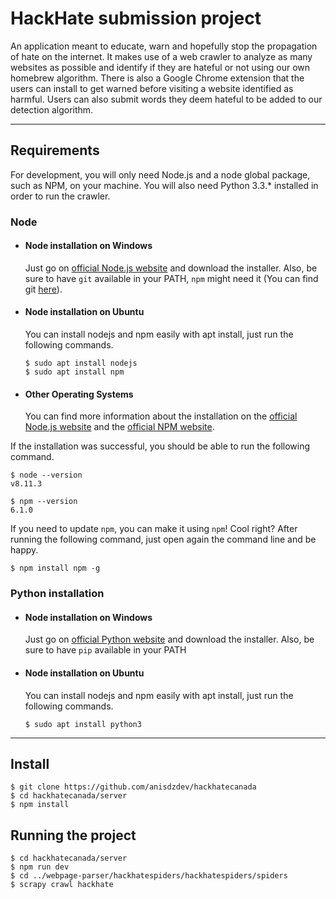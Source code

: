 # HackHate submission project

An application meant to educate, warn and hopefully stop the propagation of hate on the internet. It makes use of a web crawler to analyze as many websites as possible and identify if they are hateful or not using our own homebrew algorithm. There is also a Google Chrome extension that the users can install to get warned before visiting a website identified as harmful. Users can also submit words they deem hateful to be added to our detection algorithm.

---
## Requirements

For development, you will only need Node.js and a node global package, such as NPM, on your machine. You will also need Python 3.3.* installed in order to run the crawler.

### Node
- #### Node installation on Windows

  Just go on [official Node.js website](https://nodejs.org/) and download the installer.
Also, be sure to have `git` available in your PATH, `npm` might need it (You can find git [here](https://git-scm.com/)).

- #### Node installation on Ubuntu

  You can install nodejs and npm easily with apt install, just run the following commands.

      $ sudo apt install nodejs
      $ sudo apt install npm

- #### Other Operating Systems
  You can find more information about the installation on the [official Node.js website](https://nodejs.org/) and the [official NPM website](https://npmjs.org/).

If the installation was successful, you should be able to run the following command.

    $ node --version
    v8.11.3

    $ npm --version
    6.1.0

If you need to update `npm`, you can make it using `npm`! Cool right? After running the following command, just open again the command line and be happy.

    $ npm install npm -g

###
### Python installation
- #### Node installation on Windows

  Just go on [official Python website](https://www.python.org/) and download the installer.
Also, be sure to have `pip` available in your PATH

- #### Node installation on Ubuntu

  You can install nodejs and npm easily with apt install, just run the following commands.

      $ sudo apt install python3

---

## Install

    $ git clone https://github.com/anisdzdev/hackhatecanada
    $ cd hackhatecanada/server
    $ npm install

## Running the project

    $ cd hackhatecanada/server
    $ npm run dev
    $ cd ../webpage-parser/hackhatespiders/hackhatespiders/spiders
    $ scrapy crawl hackhate